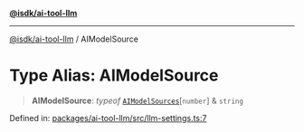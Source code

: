 [**@isdk/ai-tool-llm**](../README.md)

***

[@isdk/ai-tool-llm](../globals.md) / AIModelSource

# Type Alias: AIModelSource

> **AIModelSource**: *typeof* [`AIModelSources`](../variables/AIModelSources.md)\[`number`\] & `string`

Defined in: [packages/ai-tool-llm/src/llm-settings.ts:7](https://github.com/isdk/ai-tool-llm.js/blob/4399c94b373491a78c574ff875391a36601e026c/src/llm-settings.ts#L7)
